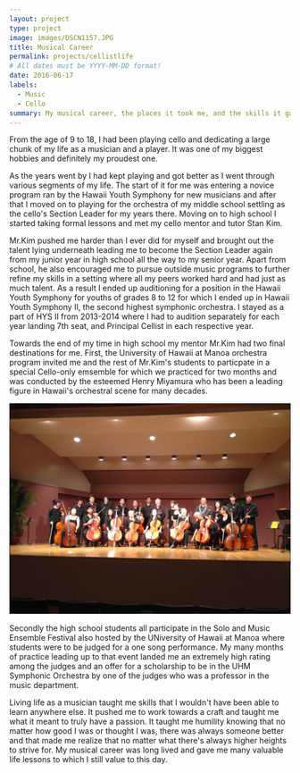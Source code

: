 ```yaml
---
layout: project
type: project
image: images/DSCN1157.JPG
title: Musical Career
permalink: projects/cellistlife
# All dates must be YYYY-MM-DD format!
date: 2016-06-17
labels:
  - Music
  - Cello
summary: My musical career, the places it took me, and the skills it gave me.
---
```


From the age of 9 to 18, I had been playing cello and dedicating a large chunk of my life as a musician and a player. It was one of my biggest hobbies and definitely my proudest one.

As the years went by I had kept playing and got better as I went through various segments of my life. The start of it for me was entering a novice program ran by the Hawaii Youth Symphony for new musicians and after that I moved on to playing for the orchestra of my middle school settling as the cello's Section Leader for my years there. Moving on to high school I started taking formal lessons and met my cello mentor and tutor Stan Kim.

Mr.Kim pushed me harder than I ever did for myself and brought out the talent lying underneath leading me to become the Section Leader again from my junior year in high school all the way to my senior year. Apart from school, he also encouraged me to pursue outside music programs to further refine my skills in a setting where all my peers worked hard and had just as much talent. As a result I ended up auditioning for a position in the Hawaii Youth Symphony for youths of grades 8 to 12 for which I ended up in Hawaii Youth Symphony II, the second highest symphonic orchestra. I stayed as a part of HYS II from 2013-2014 where I had to audition separately for each year landing 7th seat, and Principal Cellist in each respective year.

Towards the end of my time in high school my mentor Mr.Kim had two final destinations for me. First, the University of Hawaii at Manoa orchestra program invited me and the rest of Mr.Kim's students to particpate in a special Cello-only emsemble for which we practiced for two months and was conducted by the esteemed Henry Miyamura who has been a leading figure in Hawaii's orchestral scene for many decades. 

<img class="ui image" src="../images/UH_Cello_Ensemble.PNG">


Secondly the high school students all participate in the Solo and Music Ensemble Festival also hosted by the UNiversity of Hawaii at Manoa where students were to be judged for a one song performance. My many months of practice leading up to that event landed me an extremely high rating among the judges and an offer for a scholarship to be in the UHM Symphonic Orchestra by one of the judges who was a professor in the music department.

Living life as a musician taught me skills that I wouldn't have been able to learn anywhere else. It pushed me to work towards a craft and taught me what it meant to truly have a passion. It taught me humility knowing that no matter how good I was or thought I was, there was always someone better and that made me realize that no matter what there's always higher heights to strive for. My musical career was long lived and gave me many valuable life lessons to which I still value to this day.



